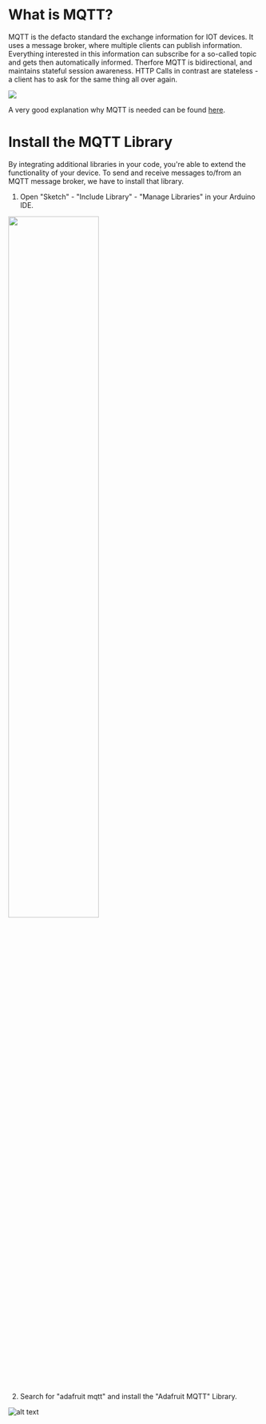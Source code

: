 # What is MQTT?
MQTT is the defacto standard the exchange information for IOT devices. It uses a message broker, where multiple clients can publish information. Everything interested in this information can subscribe for a so-called topic and gets then automatically informed. Therfore MQTT is bidirectional, and maintains stateful session awareness. HTTP Calls in contrast are stateless - a client has to ask for the same thing all over again.

<img src="https://github.com/cvolkmer/iot-hackathon/blob/master/images/3_0_1_mqtt_library.png">

A very good explanation why MQTT is needed can be found <a href="https://learn.adafruit.com/mqtt-adafruit-io-and-you/why-mqtt?view=all#why-mqtt">here</a>.

# Install the MQTT Library
By integrating additional libraries in your code, you're able to extend the functionality of your device. To send and receive messages to/from an MQTT message broker, we have to install that library.

1. Open "Sketch" - "Include Library" - "Manage Libraries" in your Arduino IDE.

<img src="https://github.com/cvolkmer/iot-hackathon/blob/master/images/3_1_mqtt_library.png" width="60%">

2. Search for "adafruit mqtt" and install the "Adafruit MQTT" Library.

![alt text](https://github.com/cvolkmer/iot-hackathon/blob/master/images/3_2_mqtt_library.png)
